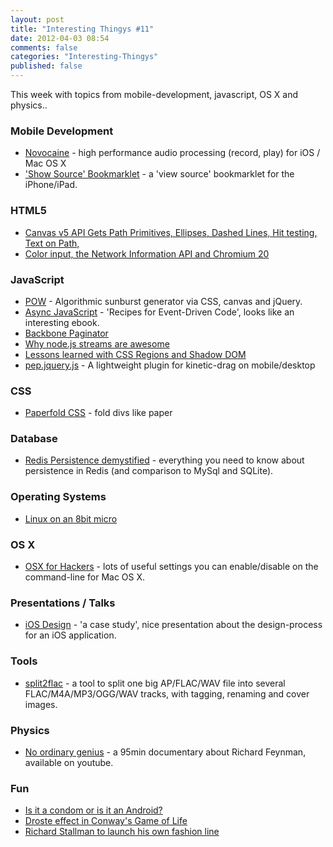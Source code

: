 ```yaml
---
layout: post
title: "Interesting Thingys #11"
date: 2012-04-03 08:54
comments: false
categories: "Interesting-Thingys"
published: false
---
```


This week with topics from mobile-development, javascript, OS X and physics..
<!-- More -->

### Mobile Development
- [Novocaine](http://alexbw.github.com/novocaine/) - high performance audio processing (record, play) for iOS / Mac OS X
- ['Show Source' Bookmarklet](http://ole.michelsen.dk/blog/view-source-on-the-ipad-and-iphone/) - a 'view source' bookmarklet for the iPhone/iPad.

### HTML5
- [Canvas v5 API Gets Path Primitives, Ellipses, Dashed Lines, Hit testing, Text on Path, ](http://lists.whatwg.org/pipermail/whatwg-whatwg.org/2012-March/035239.html?utm_source=html5weekly&utm_medium=email)
- [Color input, the Network Information API and Chromium 20](http://peter.sh/2012/04/color-input-the-network-information-api-and-chromium-20/?utm_source=html5weekly&utm_medium=email)

### JavaScript
- [POW](http://obadger.com/pow/) - Algorithmic sunburst generator via CSS, canvas and jQuery.
- [Async JavaScript](http://leanpub.com/asyncjs) - 'Recipes for Event-Driven Code', looks like an interesting ebook.
- [Backbone Paginator](http://addyosmani.com/blog/backbone-paginator-new-pagination-components-for-backbone-js/)
- [Why node.js streams are awesome](http://blog.dump.ly/post/19819897856/why-node-js-streams-are-awesome)
- [Lessons learned with CSS Regions and Shadow DOM](https://github.com/oslego/shadow-dom-regions/blob/master/Lessons-learned.md)
- [pep.jquery.js](http://pep.briangonzalez.org/) - A lightweight plugin for kinetic-drag on mobile/desktop

### CSS
- [Paperfold CSS](https://developer.mozilla.org/en-US/demos/detail/paperfold-css/launch) - fold divs like paper

### Database
- [Redis Persistence demystified](http://antirez.com/post/redis-persistence-demystified.html) - everything you need to know about persistence in Redis (and comparison to MySql and SQLite).


### Operating Systems
- [Linux on an 8bit micro](http://dmitry.co/index.php?p=./04.Thoughts/07.%20Linux%20on%208bit)


### OS X
- [OSX for Hackers](https://gist.github.com/2260182) - lots of useful settings you can enable/disable on the command-line for Mac OS X.


### Presentations / Talks
- [iOS Design](http://www.slideshare.net/Wolfr/ios-design-a-case-study) - 'a case study', nice presentation about the design-process for an iOS application.


### Tools
- [split2flac](https://github.com/ftrvxmtrx/split2flac) - a tool to split one big AP/FLAC/WAV file into several FLAC/M4A/MP3/OGG/WAV tracks, with tagging, renaming and cover images.
 

### Physics
- [No ordinary genius](http://kottke.org/12/04/richard-feynman-no-ordinary-genius) - a 95min documentary about Richard Feynman, available on youtube.


### Fun
- [Is it a condom or is it an Android?](http://blog.intercom.io/whats-in-a-name/)
- [Droste effect in Conway's Game of Life](http://www.youtube.com/watch?v=QtJ77qsLrpw)
- [Richard Stallman to launch his own fashion line](http://techlaze.com/2012/03/richard-stallman-to-launch-his-own-fashion-line/)
